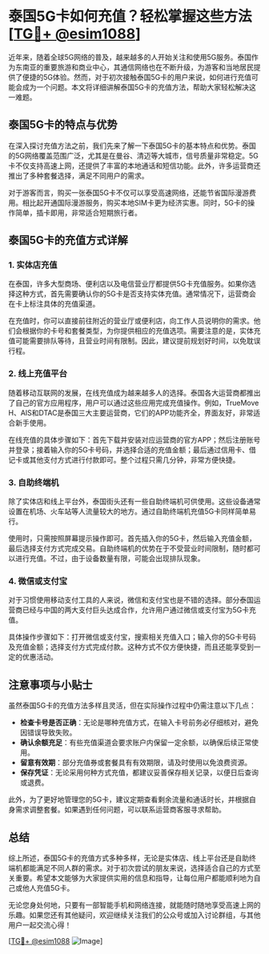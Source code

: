 # 泰国5G卡如何充值？轻松掌握这些方法[[TG💪+ @esim1088](https://t.me/s/esim1088)]

近年来，随着全球5G网络的普及，越来越多的人开始关注和使用5G服务。泰国作为东南亚的重要旅游和商业中心，其通信网络也在不断升级，为游客和当地居民提供了便捷的5G体验。然而，对于初次接触泰国5G卡的用户来说，如何进行充值可能会成为一个问题。本文将详细讲解泰国5G卡的充值方法，帮助大家轻松解决这一难题。

## 泰国5G卡的特点与优势

在深入探讨充值方法之前，我们先来了解一下泰国5G卡的基本特点和优势。泰国的5G网络覆盖范围广泛，尤其是在曼谷、清迈等大城市，信号质量非常稳定。5G卡不仅支持高速上网，还提供了丰富的本地通话和短信功能。此外，许多运营商还推出了多种套餐选择，满足不同用户的需求。

对于游客而言，购买一张泰国5G卡不仅可以享受高速网络，还能节省国际漫游费用。相比起开通国际漫游服务，购买本地SIM卡更为经济实惠。同时，5G卡的操作简单，插卡即用，非常适合短期旅行者。

## 泰国5G卡的充值方式详解

### 1. 实体店充值

在泰国，许多大型商场、便利店以及电信营业厅都提供5G卡充值服务。如果你选择这种方式，首先需要确认你的5G卡是否支持实体充值。通常情况下，运营商会在卡上标注具体的充值渠道。

在充值时，你可以直接前往附近的营业厅或便利店，向工作人员说明你的需求。他们会根据你的卡号和套餐类型，为你提供相应的充值选项。需要注意的是，实体充值可能需要排队等待，且营业时间有限制。因此，建议提前规划好时间，以免耽误行程。

### 2. 线上充值平台

随着移动互联网的发展，在线充值成为越来越多人的选择。泰国各大运营商都推出了自己的官方应用程序，用户可以通过这些应用完成充值操作。例如，TrueMove H、AIS和DTAC是泰国三大主要运营商，它们的APP功能齐全，界面友好，非常适合新手使用。

在线充值的具体步骤如下：首先下载并安装对应运营商的官方APP；然后注册账号并登录；接着输入你的5G卡号码，并选择合适的充值金额；最后通过信用卡、借记卡或其他支付方式进行付款即可。整个过程只需几分钟，非常方便快捷。

### 3. 自助终端机

除了实体店和线上平台外，泰国街头还有一些自助终端机可供使用。这些设备通常设置在机场、火车站等人流量较大的地方。通过自助终端机充值5G卡同样简单易行。

使用时，只需按照屏幕提示操作即可。首先插入你的5G卡，然后输入充值金额，最后选择支付方式完成交易。自助终端机的优势在于不受营业时间限制，随时都可以进行充值。不过，由于设备数量有限，可能会出现排队现象。

### 4. 微信或支付宝

对于习惯使用移动支付工具的人来说，微信和支付宝也是不错的选择。部分泰国运营商已经与中国的两大支付巨头达成合作，允许用户通过微信或支付宝为5G卡充值。

具体操作步骤如下：打开微信或支付宝，搜索相关充值入口；输入你的5G卡号码及充值金额；选择支付方式完成付款。这种方式不仅方便快捷，而且还能享受到一定的优惠活动。

## 注意事项与小贴士

虽然泰国5G卡的充值方法多样且灵活，但在实际操作过程中仍需注意以下几点：

- **检查卡号是否正确**：无论是哪种充值方式，在输入卡号前务必仔细核对，避免因错误导致失败。
- **确认余额充足**：有些充值渠道会要求账户内保留一定余额，以确保后续正常使用。
- **留意有效期**：部分充值券或套餐具有有效期限，请及时使用以免浪费资源。
- **保存凭证**：无论采用何种方式充值，都建议妥善保存相关记录，以便日后查询或退费。

此外，为了更好地管理您的5G卡，建议定期查看剩余流量和通话时长，并根据自身需求调整套餐。如果遇到任何问题，可以联系运营商客服寻求帮助。

## 总结

综上所述，泰国5G卡的充值方式多种多样，无论是实体店、线上平台还是自助终端机都能满足不同人群的需求。对于初次尝试的朋友来说，选择适合自己的方式至关重要。希望本文能够为大家提供实用的信息和指导，让每位用户都能顺利地为自己或他人充值5G卡。

无论您身处何地，只要有一部智能手机和网络连接，就能随时随地享受高速上网的乐趣。如果您还有其他疑问，欢迎继续关注我们的公众号或加入讨论群组，与其他用户一起交流心得！

[[TG💪+ @esim1088](https://t.me/s/esim1088) ![Image](https://i.postimg.cc/4NQfJmqS/Snipaste-2025-05-13-00-14-12.png)]